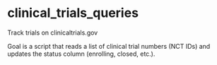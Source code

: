 # clinical_trials_queries
Track trials on clinicaltrials.gov

Goal is a script that reads a list of clinical trial numbers (NCT IDs) and updates the status column (enrolling, closed, etc.). 
